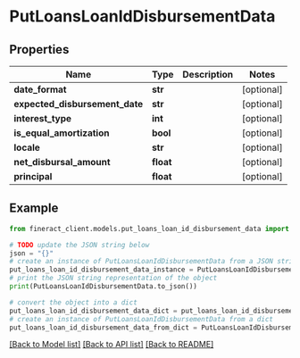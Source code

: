 # PutLoansLoanIdDisbursementData


## Properties

Name | Type | Description | Notes
------------ | ------------- | ------------- | -------------
**date_format** | **str** |  | [optional] 
**expected_disbursement_date** | **str** |  | [optional] 
**interest_type** | **int** |  | [optional] 
**is_equal_amortization** | **bool** |  | [optional] 
**locale** | **str** |  | [optional] 
**net_disbursal_amount** | **float** |  | [optional] 
**principal** | **float** |  | [optional] 

## Example

```python
from fineract_client.models.put_loans_loan_id_disbursement_data import PutLoansLoanIdDisbursementData

# TODO update the JSON string below
json = "{}"
# create an instance of PutLoansLoanIdDisbursementData from a JSON string
put_loans_loan_id_disbursement_data_instance = PutLoansLoanIdDisbursementData.from_json(json)
# print the JSON string representation of the object
print(PutLoansLoanIdDisbursementData.to_json())

# convert the object into a dict
put_loans_loan_id_disbursement_data_dict = put_loans_loan_id_disbursement_data_instance.to_dict()
# create an instance of PutLoansLoanIdDisbursementData from a dict
put_loans_loan_id_disbursement_data_from_dict = PutLoansLoanIdDisbursementData.from_dict(put_loans_loan_id_disbursement_data_dict)
```
[[Back to Model list]](../README.md#documentation-for-models) [[Back to API list]](../README.md#documentation-for-api-endpoints) [[Back to README]](../README.md)


